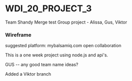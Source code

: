 # WDI_20_PROJECT_3
Team Shandy
Merge test
Group project - Alissa, Gus, Viktor


### Wireframe

suggested platform:
mybalsamiq.com
open collaboration

This is a one week project using node.js and api's. 


GUS -- any good team name ideas? 

Added a Viktor branch

